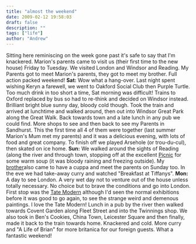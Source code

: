 ```yaml
---
title: "almost the weekend"
date: 2009-02-12 19:58:03
draft: false
description: ""
tags: ["life"]
author: "Andrew"
---
```


Sitting here reminiscing on the week gone past it's safe to say that I'm knackered. Marion's parents came to visit us (their first time to the new house) Friday to Tuesday. We visited London and Windsor and Reading. My Parents got to meet Marion's parents, they got to meet my brother. Full action packed weekend! **Sat:** Wow what a hang-over. Last night spent wishing Keryn a farewell, we went to Oakford Social Club then Purple Turtle. Too much drink in too short a time, Sat morning was difficult! Trains to Oxford replaced by bus so had to re-think and decided on Windsor instead. Brilliant bright blue sunny day, bloody cold though. Took the train and arrived at lunchtime and walked around, then out into Windsor Great Park along the Great Walk. Back towards town and a late lunch in any pub we could find. More shops to see and then back to see my Parents in Sandhurst. This the first time all 4 of them were together (last summer Marion's Mum met my parents) and it was a delicious evening, with lots of food and great company. To finish off we played Arsehole (or trou-du-cul), then skated on ice home. **Sun:** We walked around the sights of Reading (along the river and through town, stopping off at the excellent [Picnic](http://www.yelp.co.uk/biz/picnic-foods-reading "Picnic (Reading)") for some warm soup (it was bloody raining and freezing outside). My [brother](http://www.rob-hudson.com/ "My Brother")also came to have a cuppa and meet the parents on Sunday too. In the eve we had take-away curry and watched "Breakfast at Tiffanys". **Mon:** A day to see London. A very wet day not to venture out of the house unless totally necessary. No choice but to brave the conditions and go into London. First stop was the [Tate Modern](http://www.tate.org.uk/modern/ "Tate Modern") although I'd seen the normal exhibitions before it was good to go again, to see the strange weird and demenous paintings. I love the Tate Modern! Lunch in a pub by the river then walked towards Covent Garden along Fleet Street and into the Twinnings shop. We also took in Ben's Cookies, China Town, Leicester Square and then finally, made it back to the train towards home. Knackered and cold. More curry and "A Life of Brian" for more britanica for our foreign guests. What a fantastic weekend!
